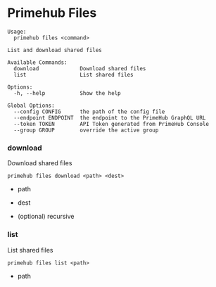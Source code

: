 
# Primehub Files

```
Usage: 
  primehub files <command>

List and download shared files

Available Commands:
  download             Download shared files
  list                 List shared files

Options:
  -h, --help           Show the help

Global Options:
  --config CONFIG      the path of the config file
  --endpoint ENDPOINT  the endpoint to the PrimeHub GraphQL URL
  --token TOKEN        API Token generated from PrimeHub Console
  --group GROUP        override the active group

```


### download

Download shared files


```
primehub files download <path> <dest>
```

* path
* dest
 

* (optional) recursive




### list

List shared files


```
primehub files list <path>
```

* path
 



 

